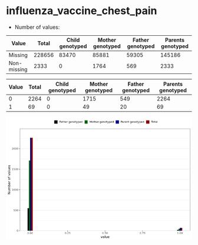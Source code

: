 # influenza_vaccine_chest_pain
- Number of values:

| Value | Total | Child genotyped | Mother genotyped | Father genotyped | Parents genotyped |
| ----- | ----- | --------------- | ---------------- | ---------------- |---------------- |
| Missing | 228656 | 83470 | 85881 | 59305 | 145186 |
| Non-missing | 2333 | 0 | 1764 | 569 | 2333 |

| Value | Total | Child genotyped | Mother genotyped | Father genotyped | Parents genotyped |
| ----- | ----- | --------------- | ---------------- | ---------------- |---------------- |
| 0 | 2264 | 0 | 1715 | 549 | 2264 |
| 1 | 69 | 0 | 49 | 20 | 69 |



![](influenza_vaccine_chest_pain_n.png)



